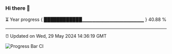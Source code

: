 ### Hi there 👋

⏳ Year progress { ████████████▁▁▁▁▁▁▁▁▁▁▁▁▁▁▁▁▁▁ } 40.88 %

---

⏰ Updated on Wed, 29 May 2024 14:36:19 GMT

![Progress Bar CI](https://github.com/IshwaranRudhara/GIT-ACTION/workflows/Progress%20Bar%20CI/badge.svg)
